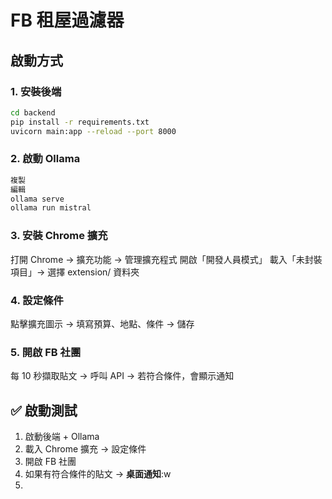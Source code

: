 # FB 租屋過濾器

## 啟動方式
### 1. 安裝後端
```bash
cd backend
pip install -r requirements.txt
uvicorn main:app --reload --port 8000
```

### 2. 啟動 Ollama
```bash
複製
編輯
ollama serve
ollama run mistral
```

### 3. 安裝 Chrome 擴充
打開 Chrome → 擴充功能 → 管理擴充程式
開啟「開發人員模式」
載入「未封裝項目」→ 選擇 extension/ 資料夾

### 4. 設定條件
點擊擴充圖示 → 填寫預算、地點、條件 → 儲存

### 5. 開啟 FB 社團
每 10 秒擷取貼文 → 呼叫 API → 若符合條件，會顯示通知

## ✅ **啟動測試**
1. 啟動後端 + Ollama  
2. 載入 Chrome 擴充 → 設定條件  
3. 開啟 FB 社團  
4. 如果有符合條件的貼文 → **桌面通知**:w
5. 
